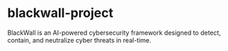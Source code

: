 # blackwall-project
BlackWall is an AI-powered cybersecurity framework designed to detect, contain, and neutralize cyber threats in real-time.
